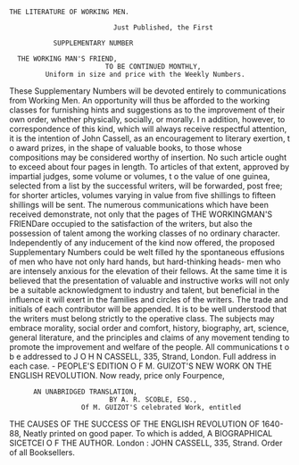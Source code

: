    THE LITERATURE OF WORKING MEN.

                              Just Published, the First

               SUPPLEMENTARY NUMBER

      THE WORKING MAN'S FRIEND,
                            TO BE CONTINUED MONTHLY,
             Uniform in size and price with the Weekly Numbers.
   These Supplementary Numbers will be devoted entirely to communications from
Working Men. An opportunity will thus be afforded to the working classes for
furnishing hints and suggestions as to the improvement of their own order, whether
physically, socially, or morally. I n addition, however, to correspondence of this kind,
which will always receive respectful attention, it is the intention of John Cassell, as an
encouragement to literary exertion, t o award prizes, in the shape of valuable books, to
those whose compositions may be considered worthy of insertion. No such article ought
to exceed about four pages in length. To articles of that extent, approved by impartial
judges, some volume or volumes, t o the value of one guinea, selected from a list by the
successful writers, will be forwarded, post free; for shorter articles, volumes varying in
value from five shillings to fifteen shillings will be sent. The numerous communications
which have been received demonstrate, not only that the pages of THE WORKINGMAN'S
FRIENDare occupied to the satisfaction of the writers, but also the possession of talent
among the working classes of no ordinary character. Independently of any inducement
of the kind now offered, the proposed Supplementary Numbers could be welt filled hy the
spontaneous effusions of men who have not only hard hands, but hard-thinking heads-
men who are intensely anxious for the elevation of their fellows. At the same time it is
believed that the presentation of valuable and instructive works will not only be a
suitable acknowledgment to industry and talent, but beneficial in the influence it will
exert in the families and circles of the writers. The trade and initials of each contributor
will be appended. It is to be well understood that the writers must belong strictly to
the operative class. The subjects may embrace morality, social order and comfort,
history, biography, art, science, general literature, and the principles and claims of any
movement tending to promote the improvement and welfare of the people.
  All communications t o b e addressed to J O H N CASSELL, 335, Strand, London. Full
address in each case.
                                         -
   PEOPLE'S EDITION O F M. GUIZOT'S NEW WORK ON THE
                  ENGLISH REVOLUTION.
                          Now ready, price only Fourpence,

          AN UNABRIDGED TRANSLATION,
                             BY A. R. SCOBLE, ESQ.,
                      Of M. GUIZOT'S celebrated Work, entitled

 THE CAUSES OF THE SUCCESS OF THE ENGLISH REVOLUTION
                                      OF 1640-88,
                   Neatly printed on good paper.    To which is added,
           A BIOGRAPHICAL SICETCEI O F THE AUTHOR.
        London : JOHN CASSELL, 335, Strand.             Order of all BookselIers.
